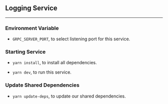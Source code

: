 ## Logging Service

<hr>


### Environment Variable

- `GRPC_SERVER_PORT`, to select listening port for this service.

### Starting Service


- `yarn install`, to install all dependencies.


- `yarn dev`, to run this service.

### Update Shared Dependencies


- `yarn update-deps`, to update our shared dependencies.